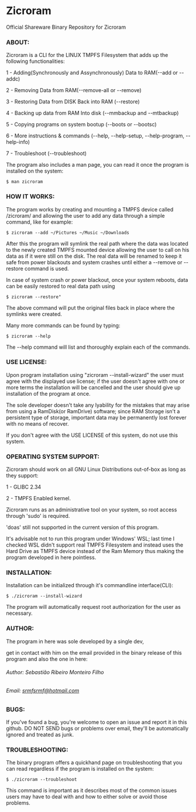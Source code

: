# Zicroram
Official Shareware Binary Repository for Zicroram

### ABOUT:
Zicroram is a CLI for the LINUX TMPFS Filesystem that adds up the following functionalities:

1 - Adding(Synchronously and Assynchronously) Data to RAM(--add or --addc)

2 - Removing Data from RAM(--remove-all or --remove)

3 - Restoring Data from DISK Back into RAM (--restore)

4 - Backing up data from RAM Into disk (--mmbackup and --mtbackup)

5 - Copying programs on system bootup (--boots or --bootsc)

6 - More instructions & commands (--help, --help-setup, --help-program, --help-info)

7 - Troubleshoot (--troubleshoot)

The program also includes a man page, you can read it once the program is installed on the system: 

    $ man zicroram

### HOW IT WORKS:
The program works by creating and mounting a TMPFS device called /zicroram/ and allowing the user to add any data through a simple command, like for example:

    $ zicroram --add ~/Pictures ~/Music ~/Downloads

After this the program will symlink the real path where the data was located to the newly created TMPFS mounted device allowing the user to call on his data as if it were still on the disk. The real data will be renamed to keep it safe from power blackouts and system crashes until either a --remove or --restore command is used.

In case of system crash or power blackout, once your system reboots, data can be easily restored to real data path using

    $ zicroram --restore" 
The above command will put the original files back in place where the symlinks were created.

Many more commands can be found by typing: 

    $ zicroram --help    
The --help command will list and thoroughly explain each of the commands.

### USE LICENSE:

Upon program installation using "zicroram --install-wizard" the user must agree with the displayed use license;
if the user doesn't agree with one or more terms the installation will be cancelled and the user should 
give up installation of the program at once.

The sole developer doesn't take any lyability for the mistakes that may arise from using a RamDisk(or RamDrive) software;
since RAM Storage isn't a persistent type of storage, important data may be permanently lost forever with no means of recover.

If you don't agree with the USE LICENSE of this system, do not use this system.

### OPERATING SYSTEM SUPPORT:

Zicroram should work on all GNU Linux Distributions out-of-box as long as they support:

1 - GLIBC 2.34

2 - TMPFS Enabled kernel.

Zicroram runs as an administrative tool on your system, so root access through 'sudo' is required. 

'doas' still not supported in the current version of this program.

It's advisable not to run this program under Windows' WSL; last time I checked WSL didn't support real TMPFS Filesystem and instead uses the Hard Drive as TMPFS device instead of the Ram Memory thus making the program developed in here pointless.

### INSTALLATION:

Installation can be initialized through it's commandline interface(CLI): 

    $ ./zicroram --install-wizard

The program will automatically request root authorization for the user as necessary.

### AUTHOR:

The program in here was sole developed by a single dev,

get in contact with him on the email provided in the binary release of this program and also the one in here:

###### Author: Sebastião Ribeiro Monteiro Filho
###### Email: srmfsrmf@hotmail.com

### BUGS:

If you've found a bug, you're welcome to open an issue and report it in this github.
DO NOT SEND bugs or problems over email, they'll be automatically ignored and treated as junk.

### TROUBLESHOOTING:

The binary program offers a quickhand page on troubleshooting that you can read regardless if the program is installed on the system:

    $ ./zicroram --troubleshoot

This command is important as it describes most of the common issues users may have to deal with and how to either solve or avoid those problems.
